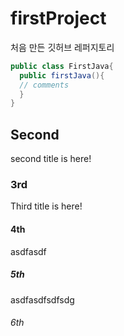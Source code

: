 # firstProject
처음 만든 깃허브 레퍼지토리
```java
public class FirstJava{
  public firstJava(){
  // comments
  }
}
```

## Second
second title is here!

### 3rd
Third title is here!

#### 4th
asdfasdf

##### 5th
asdfasdfsdfsdg

###### 6th
